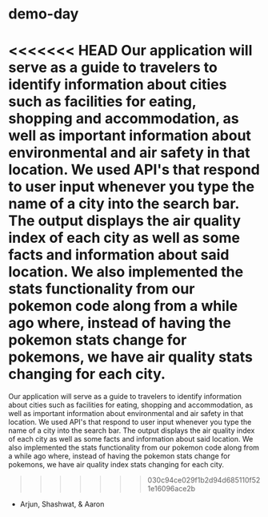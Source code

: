 # demo-day

<<<<<<< HEAD
Our application will serve as a guide to travelers to identify information about cities such as facilities for eating, shopping and accommodation, as well as important information about environmental and air safety in that location. We used API's that respond to user input whenever you type the name of a city into the search bar. The output displays the air quality index of each city as well as some facts and information about said location. We also implemented the stats functionality from our pokemon code along from a while ago where, instead of having the pokemon stats change for pokemons, we have air quality stats changing for each city. 
=======
Our application will serve as a guide to travelers to identify information about cities such as facilities for eating, shopping and accommodation, as well as important information about environmental and air safety in that location. We used API's that respond to user input whenever you type the name of a city into the search bar. The output displays the air quality index of each city as well as some facts and information about said location. We also implemented the stats functionality from our pokemon code along from a while ago where, instead of having the pokemon stats change for pokemons, we have air quality index stats changing for each city. 
>>>>>>> 030c94ce029f1b2d94d685110f521e16096ace2b


- Arjun, Shashwat, & Aaron